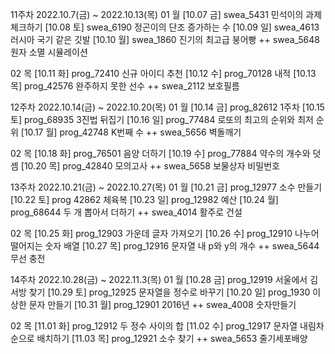 11주차 2022.10.7(금) ~ 2022.10.13(목)
01 월
[10.07 금] swea_5431 민석이의 과제 체크하기
[10.08 토] swea_6190 정곤이의 단조 증가하는 수
[10.09 일] swea_4613 러시아 국기 같은 깃발
[10.10 월] swea_1860 진기의 최고급 붕어빵
++ swea_5648 원자 소멸 시뮬레이션

02 목
[10.11 화] prog_72410 신규 아이디 추천
[10.12 수] prog_70128 내적
[10.13 목] prog_42576 완주하지 못한 선수
++ swea_2112 보호필름

12주차 2022.10.14(금) ~ 2022.10.20(목)
01 월
[10.14 금] prog_82612 1주차
[10.15 토] prog_68935 3진법 뒤집기
[10.16 일] prog_77484 로또의 최고의 순위와 최저 순위
[10.17 월] prog_42748 K번째 수
++ swea_5656 벽돌깨기

02 목
[10.18 화] prog_76501 음양 더하기
[10.19 수] prog_77884 약수의 개수와 덧셈
[10.20 목] prog_42840 모의고사
++ swea_5658 보물상자 비밀번호

13주차 2022.10.21(금) ~ 2022.10.27(목)
01 월
[10.21 금] prog_12977 소수 만들기
[10.22 토] prog 42862 체육복
[10.23 일] prog_12982 예산
[10.24 월] prog_68644 두 개 뽑아서 더하기
++ swea_4014 활주로 건설

02 목
[10.25 화] prog_12903 가운데 글자 가져오기
[10.26 수] prog_12910 나누어 떨어지는 숫자 배열
[10.27 목] prog_12916 문자열 내 p와 y의 개수
++ swea_5644 무선 충전

14주차 2022.10.28(금) ~ 2022.11.3(목)
01 월
[10.28 금] prog_12919 서울에서 김서방 찾기
[10.29 토] prog_12925 문자열을 정수로 바꾸기
[10.20 일] prog_1930 이상한 문자 만들기
[10.31 월] prog_12901 2016년
++ swea_4008 숫자만들기

02 목
[11.01 화] prog_12912 두 정수 사이의 합
[11.02 수] prog_12917 문자열 내림차순으로 배치하기
[11.03 목] prog_12921 소수 찾기
++ swea_5653 줄기세포배양